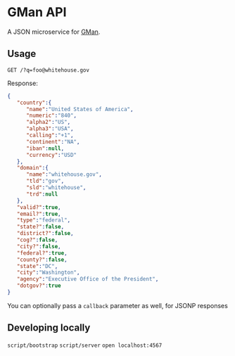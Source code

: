 # GMan API

A JSON microservice for [GMan](https://github.com/benbalter/gman).

## Usage

`GET /?q=foo@whitehouse.gov`

Response:

```json
{
   "country":{
      "name":"United States of America",
      "numeric":"840",
      "alpha2":"US",
      "alpha3":"USA",
      "calling":"+1",
      "continent":"NA",
      "iban":null,
      "currency":"USD"
   },
   "domain":{
      "name":"whitehouse.gov",
      "tld":"gov",
      "sld":"whitehouse",
      "trd":null
   },
   "valid?":true,
   "email?":true,
   "type":"federal",
   "state?":false,
   "district?":false,
   "cog?":false,
   "city?":false,
   "federal?":true,
   "county?":false,
   "state":"DC",
   "city":"Washington",
   "agency":"Executive Office of the President",
   "dotgov?":true
}
```

You can optionally pass a `callback` parameter as well, for JSONP responses

## Developing locally

`script/bootstrap`
`script/server`
`open localhost:4567`
